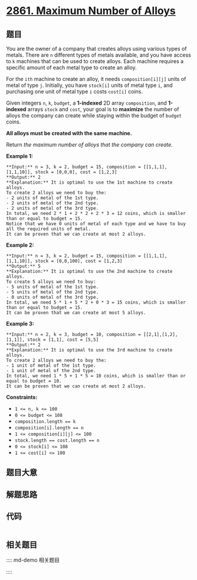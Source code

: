 # [2861. Maximum Number of Alloys](https://leetcode.com/problems/maximum-number-of-alloys)

## 题目

You are the owner of a company that creates alloys using various types of
metals. There are `n` different types of metals available, and you have access
to `k` machines that can be used to create alloys. Each machine requires a
specific amount of each metal type to create an alloy.

For the `ith` machine to create an alloy, it needs `composition[i][j]` units
of metal of type `j`. Initially, you have `stock[i]` units of metal type `i`,
and purchasing one unit of metal type `i` costs `cost[i]` coins.

Given integers `n`, `k`, `budget`, a **1-indexed** 2D array `composition`, and
**1-indexed** arrays `stock` and `cost`, your goal is to **maximize** the
number of alloys the company can create while staying within the budget of
`budget` coins.

**All alloys must be created with the same machine.**

Return _the maximum number of alloys that the company can create_.



**Example 1:**

    
    
    **Input:** n = 3, k = 2, budget = 15, composition = [[1,1,1],[1,1,10]], stock = [0,0,0], cost = [1,2,3]
    **Output:** 2
    **Explanation:** It is optimal to use the 1st machine to create alloys.
    To create 2 alloys we need to buy the:
    - 2 units of metal of the 1st type.
    - 2 units of metal of the 2nd type.
    - 2 units of metal of the 3rd type.
    In total, we need 2 * 1 + 2 * 2 + 2 * 3 = 12 coins, which is smaller than or equal to budget = 15.
    Notice that we have 0 units of metal of each type and we have to buy all the required units of metal.
    It can be proven that we can create at most 2 alloys.
    

**Example 2:**

    
    
    **Input:** n = 3, k = 2, budget = 15, composition = [[1,1,1],[1,1,10]], stock = [0,0,100], cost = [1,2,3]
    **Output:** 5
    **Explanation:** It is optimal to use the 2nd machine to create alloys.
    To create 5 alloys we need to buy:
    - 5 units of metal of the 1st type.
    - 5 units of metal of the 2nd type.
    - 0 units of metal of the 3rd type.
    In total, we need 5 * 1 + 5 * 2 + 0 * 3 = 15 coins, which is smaller than or equal to budget = 15.
    It can be proven that we can create at most 5 alloys.
    

**Example 3:**

    
    
    **Input:** n = 2, k = 3, budget = 10, composition = [[2,1],[1,2],[1,1]], stock = [1,1], cost = [5,5]
    **Output:** 2
    **Explanation:** It is optimal to use the 3rd machine to create alloys.
    To create 2 alloys we need to buy the:
    - 1 unit of metal of the 1st type.
    - 1 unit of metal of the 2nd type.
    In total, we need 1 * 5 + 1 * 5 = 10 coins, which is smaller than or equal to budget = 10.
    It can be proven that we can create at most 2 alloys.
    



**Constraints:**

  * `1 <= n, k <= 100`
  * `0 <= budget <= 108`
  * `composition.length == k`
  * `composition[i].length == n`
  * `1 <= composition[i][j] <= 100`
  * `stock.length == cost.length == n`
  * `0 <= stock[i] <= 108`
  * `1 <= cost[i] <= 100`


## 题目大意

## 解题思路

## 代码

```javascript

```

## 相关题目

:::: md-demo 相关题目

::::
